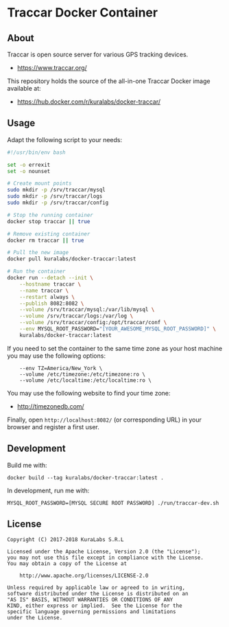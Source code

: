 # Traccar Docker Container

## About

Traccar is open source server for various GPS tracking devices.

- https://www.traccar.org/

This repository holds the source of the all-in-one Traccar Docker image
available at:

- https://hub.docker.com/r/kuralabs/docker-traccar/


## Usage

Adapt the following script to your needs:

```bash
#!/usr/bin/env bash

set -o errexit
set -o nounset

# Create mount points
sudo mkdir -p /srv/traccar/mysql
sudo mkdir -p /srv/traccar/logs
sudo mkdir -p /srv/traccar/config

# Stop the running container
docker stop traccar || true

# Remove existing container
docker rm traccar || true

# Pull the new image
docker pull kuralabs/docker-traccar:latest

# Run the container
docker run --detach --init \
    --hostname traccar \
    --name traccar \
    --restart always \
    --publish 8082:8082 \
    --volume /srv/traccar/mysql:/var/lib/mysql \
    --volume /srv/traccar/logs:/var/log \
    --volume /srv/traccar/config:/opt/traccar/conf \
    --env MYSQL_ROOT_PASSWORD="[YOUR_AWESOME_MYSQL_ROOT_PASSWORD]" \
    kuralabs/docker-traccar:latest
```

If you need to set the container to the same time zone as your host machine you
may use the following options:

```
    --env TZ=America/New_York \
    --volume /etc/timezone:/etc/timezone:ro \
    --volume /etc/localtime:/etc/localtime:ro \
```

You may use the following website to find your time zone:

- http://timezonedb.com/

Finally, open `http://localhost:8082/` (or corresponding URL) in your browser
and register a first user.


## Development

Build me with:

```
docker build --tag kuralabs/docker-traccar:latest .
```

In development, run me with:

```
MYSQL_ROOT_PASSWORD=[MYSQL SECURE ROOT PASSWORD] ./run/traccar-dev.sh
```


## License

```
Copyright (C) 2017-2018 KuraLabs S.R.L

Licensed under the Apache License, Version 2.0 (the "License");
you may not use this file except in compliance with the License.
You may obtain a copy of the License at

    http://www.apache.org/licenses/LICENSE-2.0

Unless required by applicable law or agreed to in writing,
software distributed under the License is distributed on an
"AS IS" BASIS, WITHOUT WARRANTIES OR CONDITIONS OF ANY
KIND, either express or implied.  See the License for the
specific language governing permissions and limitations
under the License.
```

